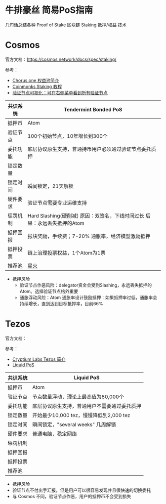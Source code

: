 # 牛排豪丝 简易PoS指南
几句话总结各种 Proof of Stake 区块链 Staking 抵押/权益 技术

# Cosmos
官方文档：https://cosmos.network/docs/spec/staking/  

参考：
* [Chorus.one 权益池简介](https://blog.chorus.one/proof-of-stake-contenders-cosmos-network/)
* [Coinmonks Staking 教程](https://medium.com/coinmonks/cosmos-atom-staking-guide-4a4e703c998a)
* [验证节点可视化：可在右侧菜单看到所有验证节点](https://nylira.net/3d)

|共识系统|Tendermint Bonded PoS|
|---|---|
|抵押币|Atom|
|验证节点|100个初始节点，10年增长到300个|
|委托功能|底层协议原生支持，普通持币用户必须通过验证节点委托质押|
|锁定数量||
|锁定时间|瞬间锁定，21天解锁|
|硬件要求|验证节点需要专业运维支持|
|惩罚机制|Hard Slashing(硬削减) 原因：双签名，下线时间过长 后果：永远丢失抵押的Atom|
|抵押回报|报块奖励，手续费；7-20% 通胀率，经济模型激励抵押|
|抵押投票|链上治理投票权益，1个Atom为1票|
|推荐池|[星火](https://cosmos.sparkpool.com/)|

* 抵押风险
  * 验证节点作恶风险：delegator资金会受到Slashing，永远丢失抵押的Atom。选择验证节点格外重要
  * 通胀浮动风险：Atom 通胀率设计鼓励抵押：如果抵押率过低，通胀率会持续增长，直到达到目标抵押率，目前66%

# Tezos
官方文档：

参考：
* [Cryptium Labs Tezos 简介](https://medium.com/cryptium/the-hitchhikers-guide-to-tezos-36f112662074)
* [Liquid PoS](https://medium.com/tezos/liquid-proof-of-stake-aec2f7ef1da7)

|共识系统|Liquid PoS|
|---|---|
|抵押币|Atom|
|验证节点|节点数量浮动，理论上最高值为80,000个|
|委托功能|底层协议原生支持，普通用户不需要通过委托质押|
|锁定数量|开始最少10,000 tez，慢慢降低到2,000 tez|
|锁定时间|瞬间锁定，"several weeks" 几周解锁|
|硬件要求|普通电脑，稳定网络|
|惩罚机制||
|抵押回报||
|抵押投票||
|推荐池||

* 抵押风险
 * 验证节点不付出手汇报，但是用户可以很容易发现并且很快速的切换委托
 * 与 Cosmos 不同，验证节点作恶，用户的抵押币不会受到损失
